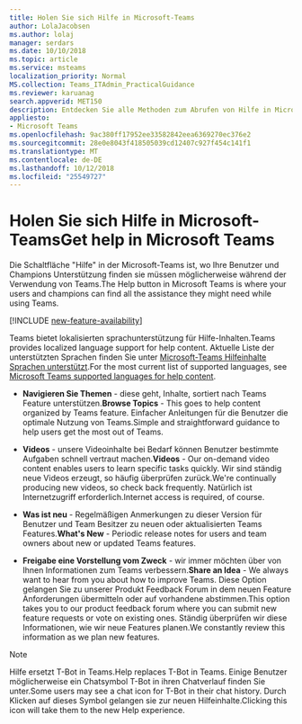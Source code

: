 ```yaml
---
title: Holen Sie sich Hilfe in Microsoft-Teams
author: LolaJacobsen
ms.author: lolaj
manager: serdars
ms.date: 10/10/2018
ms.topic: article
ms.service: msteams
localization_priority: Normal
MS.collection: Teams_ITAdmin_PracticalGuidance
ms.reviewer: karuanag
search.appverid: MET150
description: Entdecken Sie alle Methoden zum Abrufen von Hilfe in Microsoft-Teams.
appliesto:
- Microsoft Teams
ms.openlocfilehash: 9ac380ff17952ee33582842eea6369270ec376e2
ms.sourcegitcommit: 28e0e8043f418505039cd12407c927f454c141f1
ms.translationtype: MT
ms.contentlocale: de-DE
ms.lasthandoff: 10/12/2018
ms.locfileid: "25549727"
---
```

<a name="get-help-in-microsoft-teams"></a><span data-ttu-id="1756f-103">Holen Sie sich Hilfe in Microsoft-Teams</span><span class="sxs-lookup"><span data-stu-id="1756f-103">Get help in Microsoft Teams</span></span>
============================================

<span data-ttu-id="1756f-104">Die Schaltfläche "Hilfe" in der Microsoft-Teams ist, wo Ihre Benutzer und Champions Unterstützung finden sie müssen möglicherweise während der Verwendung von Teams.</span><span class="sxs-lookup"><span data-stu-id="1756f-104">The Help button in Microsoft Teams is where your users and champions can find all the assistance they might need while using Teams.</span></span>

[!INCLUDE [new-feature-availability](includes/new-feature-availability.md)]

<span data-ttu-id="1756f-105">Teams bietet lokalisierten sprachunterstützung für Hilfe-Inhalten.</span><span class="sxs-lookup"><span data-stu-id="1756f-105">Teams provides localized language support for help content.</span></span> <span data-ttu-id="1756f-106">Aktuelle Liste der unterstützten Sprachen finden Sie unter [Microsoft-Teams Hilfeinhalte Sprachen unterstützt](https://support.office.com/article/Microsoft-Teams-supported-languages-for-help-content-9c71d10a-0c5c-49d4-b6d7-0c58cdfdf4cf).</span><span class="sxs-lookup"><span data-stu-id="1756f-106">For the most current list of supported languages, see [Microsoft Teams supported languages for help content](https://support.office.com/article/Microsoft-Teams-supported-languages-for-help-content-9c71d10a-0c5c-49d4-b6d7-0c58cdfdf4cf).</span></span>

 - <span data-ttu-id="1756f-107">**Navigieren Sie Themen** - diese geht, Inhalte, sortiert nach Teams Feature unterstützen.</span><span class="sxs-lookup"><span data-stu-id="1756f-107">**Browse Topics** - This goes to help content organized by Teams feature.</span></span> <span data-ttu-id="1756f-108">Einfacher Anleitungen für die Benutzer die optimale Nutzung von Teams.</span><span class="sxs-lookup"><span data-stu-id="1756f-108">Simple and straightforward guidance to help users get the most out of Teams.</span></span> 

 - <span data-ttu-id="1756f-109">**Videos** - unsere Videoinhalte bei Bedarf können Benutzer bestimmte Aufgaben schnell vertraut machen.</span><span class="sxs-lookup"><span data-stu-id="1756f-109">**Videos** - Our on-demand video content enables users to learn specific tasks quickly.</span></span> <span data-ttu-id="1756f-110">Wir sind ständig neue Videos erzeugt, so häufig überprüfen zurück.</span><span class="sxs-lookup"><span data-stu-id="1756f-110">We're continually producing new videos, so check back frequently.</span></span> <span data-ttu-id="1756f-111">Natürlich ist Internetzugriff erforderlich.</span><span class="sxs-lookup"><span data-stu-id="1756f-111">Internet access is required, of course.</span></span> 

 - <span data-ttu-id="1756f-112">**Was ist neu** - 
   Regelmäßigen Anmerkungen zu dieser Version für Benutzer und Team Besitzer zu neuen oder aktualisierten Teams Features.</span><span class="sxs-lookup"><span data-stu-id="1756f-112">**What's New** - 
Periodic release notes for users and team owners about new or updated Teams features.</span></span>

 - <span data-ttu-id="1756f-113">**Freigabe eine Vorstellung vom Zweck** - wir immer möchten über von Ihnen Informationen zum Teams verbessern.</span><span class="sxs-lookup"><span data-stu-id="1756f-113">**Share an Idea** - We always want to hear from you about how to improve Teams.</span></span> <span data-ttu-id="1756f-114">Diese Option gelangen Sie zu unserer Produkt Feedback Forum in dem neuen Feature Anforderungen übermitteln oder auf vorhandene abstimmen.</span><span class="sxs-lookup"><span data-stu-id="1756f-114">This option takes you to our product feedback forum where you can submit new feature requests or vote on existing ones.</span></span> <span data-ttu-id="1756f-115">Ständig überprüfen wir diese Informationen, wie wir neue Features planen.</span><span class="sxs-lookup"><span data-stu-id="1756f-115">We constantly review this information as we plan new features.</span></span> 

> [!NOTE]
> <span data-ttu-id="1756f-116">Hilfe ersetzt T-Bot in Teams.</span><span class="sxs-lookup"><span data-stu-id="1756f-116">Help replaces T-Bot in Teams.</span></span> <span data-ttu-id="1756f-117">Einige Benutzer möglicherweise ein Chatsymbol T-Bot in ihren Chatverlauf finden Sie unter.</span><span class="sxs-lookup"><span data-stu-id="1756f-117">Some users may see a chat icon for T-Bot in their chat history.</span></span> <span data-ttu-id="1756f-118">Durch Klicken auf dieses Symbol gelangen sie zur neuen Hilfeinhalte.</span><span class="sxs-lookup"><span data-stu-id="1756f-118">Clicking this icon will take them to the new Help experience.</span></span> 

